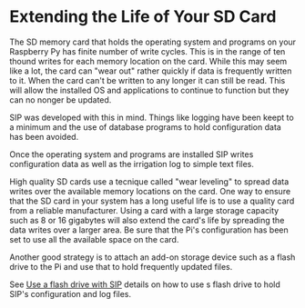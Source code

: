 # Extending the Life of Your SD Card
The SD memory card that holds the operating system and programs on your Raspberry Py has finite number of write cycles. This is in the range of ten thound writes for each memory location on the card. While this may seem like a lot, the card can "wear out" rather quickly if data is frequently written to it. When the card can't be written to any longer it can still be read. This will allow the installed OS and applications to continue to function but they can no nonger be updated.  

SIP was developed with this in mind. Things like logging have been keept to a minimum and the use of database programs to hold configuration data has been avoided.  

Once the operating system and programs are installed SIP writes configuration data as well as the irrigation log to simple text files.  

High quality SD cards use a tecnique called "wear leveling" to spread data writes over the available memory locations on the card. One way to ensure that the SD card in your system has a long useful life is to use a quality card from a reliable manufacturer. Using a card with a large storage capacity such as 8 or 16 gigabytes will also extend the card's life by spreading the data writes over a larger area. Be sure that the Pi's configuration has been set to use all the available space on the card.  

Another good strategy is to attach an add-on storage device such as a flash drive to the Pi and use that to hold frequently updated files.  

See [Use a flash drive with SIP](flashdrive) details on how to use s flash drive to hold SIP's configuration and log files.